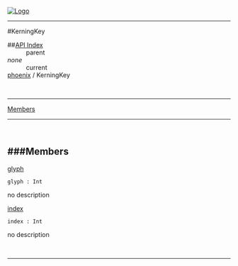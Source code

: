 
[![Logo](../../images/logo.png)](../../index.html)

---

#KerningKey


##[API Index](../../api/index.html#phoenix)   
&emsp;&emsp;&emsp;parent    
_none_   
&emsp;&emsp;&emsp;current    
[phoenix](./) / KerningKey

<br/>

---


[Members](#Members)   


---

&nbsp;   

<a class="lift" name="Members" ></a>
###Members   
---
<a class="lift" name="glyph" href="#glyph">glyph</a>



`glyph : Int`

<span class="small_desc_flat"> no description </span>   

<a class="lift" name="index" href="#index">index</a>



`index : Int`

<span class="small_desc_flat"> no description </span>   



&nbsp;
&nbsp;
&nbsp;

---  


&nbsp;   
&nbsp;   